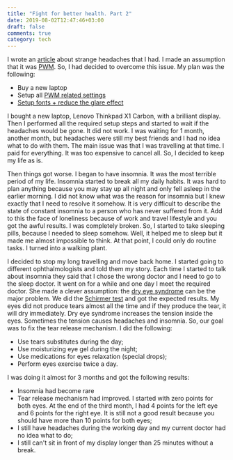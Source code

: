 ```yaml
---
title: "Fight for better health. Part 2"
date: 2019-08-02T12:47:46+03:00
draft: false
comments: true
category: tech
---
```


I wrote an [article](https://dshil.github.io/blog/linux-fight-for-better-health/) about strange headaches that I had. I made an assumption that it was [PWM](https://en.wikipedia.org/wiki/Pulse-width_modulation). So, I had decided to overcome this issue. My plan was the following:

* Buy a new laptop
* Setup all [PWM related settings](https://wiki.archlinux.org/index.php/Backlight)
* [Setup fonts + reduce the glare effect](https://wiki.manjaro.org/index.php?title=Improve_Font_Rendering)

I bought a new laptop, Lenovo Thinkpad X1 Carbon, with a brilliant display. Then I performed all the required setup steps and started to wait if the headaches would be gone. It did not work. I was waiting for 1 month, another month, but headaches were still my best friends and I had no idea what to do with them. The main issue was that I was travelling at that time. I paid for everything. It was too expensive to cancel all. So, I decided to keep my life as is.

Then things got worse. I began to have insomnia. It was the most terrible period of my life. Insomnia started to break all my daily habits. It was hard to plan anything because you may stay up all night and only fell asleep in the earlier morning. I did not know what was the reason for insomnia but I knew exactly that I need to resolve it somehow. It is very difficult to describe the state of constant insomnia to a person who has never suffered from it. Add to this the face of loneliness because of work and travel lifestyle and you got the awful results. I was completely broken. So, I started to take sleeping pills, because I needed to sleep somehow. Well, it helped me to sleep but it made me almost impossible to think. At that point, I could only do routine tasks. I turned into a walking plant.

I decided to stop my long travelling and move back home. I started going to different ophthalmologists and told them my story. Each time I started to talk about insomnia they said that I chose the wrong doctor and I need to go to the sleep doctor. It went on for a while and one day I meet the required doctor. She made a clever assumption: the [dry eye syndrome](https://en.wikipedia.org/wiki/Dry_eye_syndrome) can be the major problem. We did the [Schirmer test](https://en.wikipedia.org/wiki/Schirmer%27s_test) and got the expected results. My eyes did not produce tears almost all the time and if they produce the tear, it will dry immediately. Dry eye syndrome increases the tension inside the eyes. Sometimes the tension causes headaches and insomnia. So, our goal was to fix the tear release mechanism. I did the following:

* Use tears substitutes during the day;
* Use moisturizing eye gel during the night;
* Use medications for eyes relaxation (special drops);
* Perform eyes exercise twice a day.

I was doing it almost for 3 months and got the following results:

* Insomnia had become rare
* Tear release mechanism had improved. I started with zero points for both eyes. At the end of the third month, I had 4 points for the left eye and 6 points for the right eye. It is still not a good result because you should have more than 10 points for both eyes;
* I still have headaches during the working day and my current doctor had no idea what to do;
* I still can't sit in front of my display longer than 25 minutes without a break.
